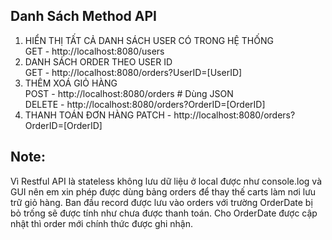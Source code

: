 ## Danh Sách Method API

1. HIỂN THỊ TẤT CẢ DANH SÁCH USER CÓ TRONG HỆ THỐNG  
   GET - http://localhost:8080/users
2. DANH SÁCH ORDER THEO USER ID  
   GET - http://localhost:8080/orders?UserID=[UserID]
3. THÊM XOÁ GIỎ HÀNG  
   POST - http://localhost:8080/orders # Dùng JSON  
   DELETE - http://localhost:8080/orders?OrderID=[OrderID]
4. THANH TOÁN ĐƠN HÀNG
   PATCH - http://localhost:8080/orders?OrderID=[OrderID]

## Note:

Vì Restful API là stateless không lưu dữ liệu ở local được như console.log và GUI nên em xin phép được dùng bảng orders để thay thế carts làm nơi lưu trữ giỏ hàng. Ban đầu record được lưu vào orders với trường OrderDate bị bỏ trống sẽ được tính như chưa được thanh toán. Cho OrderDate được cập nhật thì order mới chính thức được ghi nhận.
